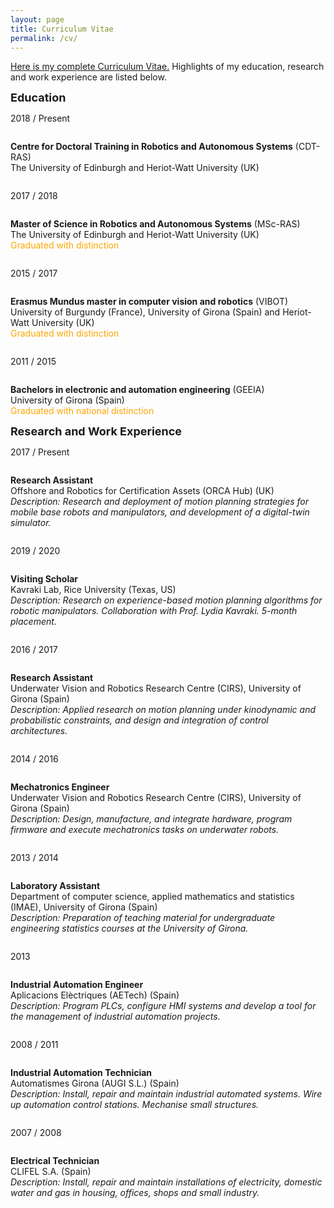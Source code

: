 ```yaml
---
layout: page
title: Curriculum Vitae
permalink: /cv/
---
```


<a href="{{ site.url }}/cv.pdf">Here is my complete Curriculum Vitae.</a> Highlights of my education, research and work experience are listed below.
<!-- <a href="{{ site.url }}/projects/{{ project.report }}" target="_blank"></a> -->



<!-- -->
<!-- EDUCATION -->
<!-- -->
<div class="wrapper-header">
  <font size="4"><b>Education</b></font>
</div>

<div class="row">
  <div class="column column-left">
    <p>2018 / Present</p>
  </div>
  <div class="column column-right justify">
    <p><b>Centre for Doctoral Training in Robotics and Autonomous Systems</b> (CDT-RAS) <br> The University of Edinburgh and Heriot-Watt University (UK)</p>
  </div>
</div>

<div class="row">
  <div class="column column-left">
    <p>2017 / 2018</p>
  </div>
  <div class="column column-right justify">
    <p><b>Master of Science in Robotics and Autonomous Systems</b> (MSc-RAS) <br> The University of Edinburgh and Heriot-Watt University (UK) <br> <font color="orange">Graduated with distinction</font></p>
		<!-- <font color="orange">Graduated with distinction.</font> -->
  </div>
</div>

<div class="row">
  <div class="column column-left">
    <p>2015 / 2017</p>
  </div>
  <div class="column column-right justify">
    <p><b>Erasmus Mundus master in computer vision and robotics</b> (VIBOT) <br> University of Burgundy (France), University of Girona (Spain) and Heriot-Watt University (UK) <br> <font color="orange">Graduated with distinction</font></p>
  </div>
</div>

<div class="row">
  <div class="column column-left">
    <p>2011 / 2015</p>
  </div>
  <div class="column column-right justify">
    <p><b>Bachelors in electronic and automation engineering</b> (GEEIA) <br> University of Girona (Spain) <br> <font color="orange">Graduated with national distinction</font></p>
  </div>
</div>

<!-- -->
<!-- RESEARCH AND WORK EXPERIENCE -->
<!-- -->
<div class="wrapper-header">
  <font size="4"><b>Research and Work Experience</b></font>
</div>

<div class="row">
  <div class="column column-left">
    <p>2017 / Present</p>
  </div>
  <div class="column column-right justify">
    <p><b>Research Assistant</b> <br> Offshore and Robotics for Certification Assets (ORCA Hub) (UK) <br> <i>Description: Research and deployment of motion planning strategies for mobile base robots and manipulators, and development of a digital-twin simulator.</i></p>
  </div>
</div>

<div class="row">
  <div class="column column-left">
    <p>2019 / 2020</p>
  </div>
  <div class="column column-right justify">
    <p><b>Visiting Scholar</b> <br> Kavraki Lab, Rice University (Texas, US) <br> <i>Description: Research on experience-based motion planning algorithms for robotic manipulators. Collaboration with Prof. Lydia Kavraki. 5-month placement.</i></p>
  </div>
</div>

<div class="row">
  <div class="column column-left">
    <p>2016 / 2017</p>
  </div>
  <div class="column column-right justify">
    <p><b>Research Assistant</b> <br> Underwater Vision and Robotics Research Centre (CIRS), University of Girona (Spain) <br> <i>Description: Applied research on motion planning under kinodynamic and probabilistic constraints, and design and integration of control architectures.</i></p>
  </div>
</div>

<div class="row">
  <div class="column column-left">
    <p>2014 / 2016</p>
  </div>
  <div class="column column-right justify">
    <p><b>Mechatronics Engineer</b> <br> Underwater Vision and Robotics Research Centre (CIRS), University of Girona (Spain) <br> <i>Description: Design, manufacture, and integrate hardware, program firmware and execute mechatronics tasks on underwater robots.</i></p>
  </div>
</div>

<div class="row">
  <div class="column column-left">
    <p>2013 / 2014</p>
  </div>
  <div class="column column-right justify">
    <p><b>Laboratory Assistant</b> <br> Department of computer science, applied mathematics and statistics (IMAE), University of Girona (Spain) <br> <i>Description: Preparation of teaching material for undergraduate engineering statistics courses at the University of Girona.</i></p>
  </div>
</div>

<div class="row">
  <div class="column column-left">
    <p>2013</p>
  </div>
  <div class="column column-right justify">
    <p><b>Industrial Automation Engineer</b> <br> Aplicacions Elèctriques (AETech) (Spain) <br> <i>Description: Program PLCs, configure HMI systems and develop a tool for the management of industrial automation projects.</i></p>
  </div>
</div>

<div class="row">
  <div class="column column-left">
    <p>2008 / 2011</p>
  </div>
  <div class="column column-right justify">
    <p><b>Industrial Automation Technician</b> <br> Automatismes Girona (AUGI S.L.) (Spain) <br> <i>Description: Install, repair and maintain industrial automated systems. Wire up automation control stations. Mechanise small structures.</i></p>
  </div>
</div>

<div class="row">
  <div class="column column-left">
    <p>2007 / 2008</p>
  </div>
  <div class="column column-right justify">
    <p><b>Electrical Technician</b> <br> CLIFEL S.A. (Spain) <br> <i>Description: Install, repair and maintain installations of electricity, domestic water and gas in housing, offices, shops and small industry.</i></p>
  </div>
</div>


















<!--
<div class="wrapper-header">
  <font size="4"><b>Education</b></font>
</div>
<ul>
  <li> Centre for Doctoral Training in Robotics and Autonomous Systems (CDT-RAS). <a href="http://www.edinburgh-robotics.org/" class="body">Edinburgh Centre for Robotics (ECR)</a>: <a href="https://www.ed.ac.uk/" class="body">University of Edinburgh</a> (UK) and <a href="https://www.hw.ac.uk/" class="body">Heriot-Watt University</a> (UK), 2018-Present. </li>
  <li> Master in Robotics and Autonomous Systems. <a href="http://www.edinburgh-robotics.org/" class="body">Edinburgh Centre for Robotics (ECR)</a>: <a href="https://www.ed.ac.uk/" class="body">University of Edinburgh</a> (UK) and <a href="https://www.hw.ac.uk/" class="body">Heriot-Watt University</a> (UK), 2017-2018. </li>
  <li> Erasmus Mundus master in <a href="http://www.vibot.org/joint-msc-in-vision--robotics.html" class="body">Computer Vision and Robotics (VIBOT)</a>. <a href="http://en.u-bourgogne.fr/" class="body">University of Burgundy</a> (France), <a href="https://www.udg.edu/" class="body">University of Girona</a> (Spain) and <a href="https://www.hw.ac.uk/" class="body">Heriot-Watt University</a> (UK), 2015-2017. </li>
  <li> Bachelors in Electronic and Automation Engineering. <a href="https://www.udg.edu/" class="body">University of Girona</a> (Spain), 2011-2015.  </li>
</ul>

<div class="wrapper-header">
  <font size="4"><b>Honors and Awards</b></font>
</div>
<ul>
  <li> 1st prize in <a href="https://www.eu-robotics.net/robotics_league/" class="body">European Robotics League (ERL)</a> robotic competition celebrated in Piombino (Italy) as member of the team University of Girona. Role: team leader and task planning for multi-robot cooperation, 2017. </li>
  <li> “Manel Xifra i Boada” (MXB) prize from the Engineers College of Girona (Spain) for outstanding BSc thesis, 2017. </li>
  <li> “Premis Patronat Politècnica” prize from the University of Girona (Spain) for outstanding BSc thesis, 2016. </li>
  <li> 1st prize in <a href="https://www.eurathlon.eu/index.php/compete2/eurathlon2015/" class="body">euRathlon 2015</a> robotic competition celebrated in Piombino (Italy) as a member of the team University of Girona. Role: control architecture software developer, 2015. </li>
  <li> 1st prize in <a href="https://www.eurathlon.eu/index.php/compete2/eurathlon2014/" class="body">euRathlon 2014</a> robotic competition celebrated in La Spezia (Italy) as a member of the team University of Girona. Role: electronic and mechanical technician, 2014. </li>
</ul>
-->








<!--
<div class="wrapper-header">
  <font size="4"><b>Selected Press</b></font>
</div>
-->
<!--https://www.eu-robotics.net/robotics_league/news/press/european-robotics-league-winners-tampere-finland.html?changelang=5-->
<!--https://www.eurathlon.eu/index.php/compete2/eurathlon2015/results2015/-->
<!--https://www.eurathlon.eu/index.php/compete2/eurathlon2014/1080-2/-->
